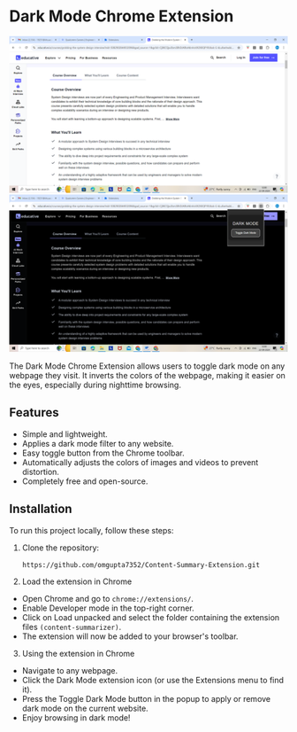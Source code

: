 # Dark Mode Chrome Extension

![Dark mode](Light_mode.png)
![](Dark_mode.png)

The Dark Mode Chrome Extension allows users to toggle dark mode on any webpage they visit. It inverts the colors of the webpage, making it easier on the eyes, especially during nighttime browsing.

## Features

- Simple and lightweight.
- Applies a dark mode filter to any website.
- Easy toggle button from the Chrome toolbar.
- Automatically adjusts the colors of images and videos to prevent distortion.
- Completely free and open-source.


## Installation

To run this project locally, follow these steps:

1. Clone the repository:

    ```bash
   https://github.com/omgupta7352/Content-Summary-Extension.git
    ```

2. Load the extension in Chrome

- Open Chrome and go to ``` chrome://extensions/ ```.
- Enable Developer mode in the top-right corner.
- Click on Load unpacked and select the folder containing the extension files ```(content-summarizer)```.
- The extension will now be added to your browser's toolbar.

3. Using the extension in Chrome

- Navigate to any webpage.
- Click the Dark Mode extension icon (or use the Extensions menu to find it).
- Press the Toggle Dark Mode button in the popup to apply or remove dark mode on the current website.
- Enjoy browsing in dark mode!
